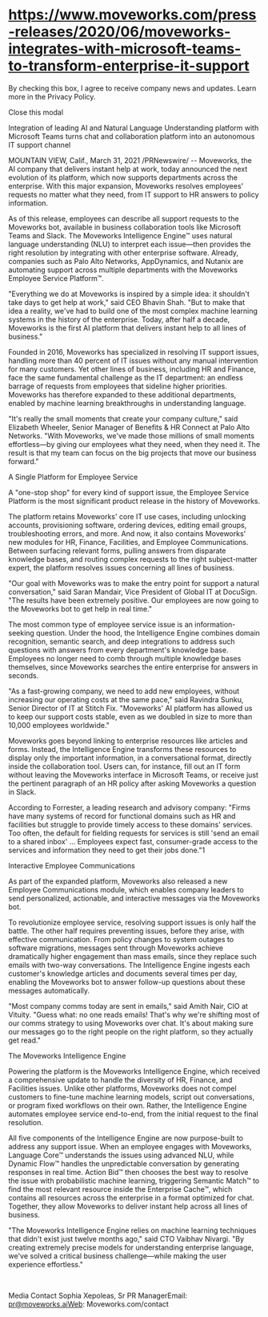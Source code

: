 # https://www.moveworks.com/press-releases/2020/06/moveworks-integrates-with-microsoft-teams-to-transform-enterprise-it-support

By checking this box, I agree to receive company news and updates. Learn more in the Privacy Policy.







  Close this modal
  


Integration of leading AI and Natural Language Understanding platform with Microsoft Teams turns chat and collaboration platform into an autonomous IT support channel

MOUNTAIN VIEW, Calif., March 31, 2021 /PRNewswire/ -- Moveworks, the AI company that delivers instant help at work, today announced the next evolution of its platform, which now supports departments across the enterprise. With this major expansion, Moveworks resolves employees' requests no matter what they need, from IT support to HR answers to policy information.

As of this release, employees can describe all support requests to the Moveworks bot, available in business collaboration tools like Microsoft Teams and Slack. The Moveworks Intelligence Engine™ uses natural language understanding (NLU) to interpret each issue—then provides the right resolution by integrating with other enterprise software. Already, companies such as Palo Alto Networks, AppDynamics, and Nutanix are automating support across multiple departments with the Moveworks Employee Service Platform™.

"Everything we do at Moveworks is inspired by a simple idea: it shouldn't take days to get help at work," said CEO Bhavin Shah. "But to make that idea a reality, we've had to build one of the most complex machine learning systems in the history of the enterprise. Today, after half a decade, Moveworks is the first AI platform that delivers instant help to all lines of business."

Founded in 2016, Moveworks has specialized in resolving IT support issues, handling more than 40 percent of IT issues without any manual intervention for many customers. Yet other lines of business, including HR and Finance, face the same fundamental challenge as the IT department: an endless barrage of requests from employees that sideline higher priorities. Moveworks has therefore expanded to these additional departments, enabled by machine learning breakthroughs in understanding language.

"It's really the small moments that create your company culture," said Elizabeth Wheeler, Senior Manager of Benefits & HR Connect at Palo Alto Networks. "With Moveworks, we've made those millions of small moments effortless—by giving our employees what they need, when they need it. The result is that my team can focus on the big projects that move our business forward."

A Single Platform for Employee Service

A "one-stop shop" for every kind of support issue, the Employee Service Platform is the most significant product release in the history of Moveworks.

The platform retains Moveworks' core IT use cases, including unlocking accounts, provisioning software, ordering devices, editing email groups, troubleshooting errors, and more. And now, it also contains Moveworks' new modules for HR, Finance, Facilities, and Employee Communications. Between surfacing relevant forms, pulling answers from disparate knowledge bases, and routing complex requests to the right subject-matter expert, the platform resolves issues concerning all lines of business.

"Our goal with Moveworks was to make the entry point for support a natural conversation," said Saran Mandair, Vice President of Global IT at DocuSign. "The results have been extremely positive. Our employees are now going to the Moveworks bot to get help in real time."

The most common type of employee service issue is an information-seeking question. Under the hood, the Intelligence Engine combines domain recognition, semantic search, and deep integrations to address such questions with answers from every department's knowledge base. Employees no longer need to comb through multiple knowledge bases themselves, since Moveworks searches the entire enterprise for answers in seconds.

"As a fast-growing company, we need to add new employees, without increasing our operating costs at the same pace," said Ravindra Sunku, Senior Director of IT at Stitch Fix. "Moveworks' AI platform has allowed us to keep our support costs stable, even as we doubled in size to more than 10,000 employees worldwide."

Moveworks goes beyond linking to enterprise resources like articles and forms. Instead, the Intelligence Engine transforms these resources to display only the important information, in a conversational format, directly inside the collaboration tool. Users can, for instance, fill out an IT form without leaving the Moveworks interface in Microsoft Teams, or receive just the pertinent paragraph of an HR policy after asking Moveworks a question in Slack.

According to Forrester, a leading research and advisory company: "Firms have many systems of record for functional domains such as HR and facilities but struggle to provide timely access to these domains' services. Too often, the default for fielding requests for services is still 'send an email to a shared inbox' ... Employees expect fast, consumer-grade access to the services and information they need to get their jobs done."1

Interactive Employee Communications

As part of the expanded platform, Moveworks also released a new Employee Communications module, which enables company leaders to send personalized, actionable, and interactive messages via the Moveworks bot.

To revolutionize employee service, resolving support issues is only half the battle. The other half requires preventing issues, before they arise, with effective communication. From policy changes to system outages to software migrations, messages sent through Moveworks achieve dramatically higher engagement than mass emails, since they replace such emails with two-way conversations. The Intelligence Engine ingests each customer's knowledge articles and documents several times per day, enabling the Moveworks bot to answer follow-up questions about these messages automatically.

"Most company comms today are sent in emails," said Amith Nair, CIO at Vituity. "Guess what: no one reads emails! That's why we're shifting most of our comms strategy to using Moveworks over chat. It's about making sure our messages go to the right people on the right platform, so they actually get read."

The Moveworks Intelligence Engine

Powering the platform is the Moveworks Intelligence Engine, which received a comprehensive update to handle the diversity of HR, Finance, and Facilities issues. Unlike other platforms, Moveworks does not compel customers to fine-tune machine learning models, script out conversations, or program fixed workflows on their own. Rather, the Intelligence Engine automates employee service end-to-end, from the initial request to the final resolution.

All five components of the Intelligence Engine are now purpose-built to address any support issue. When an employee engages with Moveworks, Language Core™ understands the issues using advanced NLU, while Dynamic Flow™ handles the unpredictable conversation by generating responses in real time. Action Bid™ then chooses the best way to resolve the issue with probabilistic machine learning, triggering Semantic Match™ to find the most relevant resource inside the Enterprise Cache™, which contains all resources across the enterprise in a format optimized for chat. Together, they allow Moveworks to deliver instant help across all lines of business.

"The Moveworks Intelligence Engine relies on machine learning techniques that didn't exist just twelve months ago," said CTO Vaibhav Nivargi. "By creating extremely precise models for understanding enterprise language, we've solved a critical business challenge—while making the user experience effortless."

 

Media Contact Sophia Xepoleas, Sr PR ManagerEmail: pr@moveworks.aiWeb: Moveworks.com/contact 

